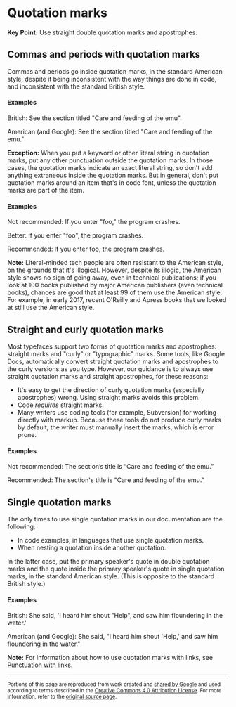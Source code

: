# Quotation marks

**Key Point:** Use straight double quotation marks and apostrophes.

## Commas and periods with quotation marks

Commas and periods go inside quotation marks, in the standard American style,
despite it being inconsistent with the way things are done in code, and
inconsistent with the standard British style.

#### Examples

British: See the section titled "Care and feeding of the emu".

American (and Google): See the section titled "Care and feeding of the emu."

**Exception:** When you put a keyword or other literal string in quotation
marks, put any other punctuation outside the quotation marks. In those cases,
the quotation marks indicate an exact literal string, so don't add anything
extraneous inside the quotation marks. But in general, don't put quotation marks
around an item that's in code font, unless the quotation marks are part of the
item.

#### Examples

Not recommended: If you enter "foo," the program crashes.

Better: If you enter "foo", the program crashes.

Recommended: If you enter foo, the program crashes.

**Note:** Literal-minded tech people are often resistant to the American style,
on the grounds that it's illogical. However, despite its illogic, the American
style shows no sign of going away, even in technical publications; if you look
at 100 books published by major American publishers (even technical books),
chances are good that at least 99 of them use the American style. For example,
in early 2017, recent O'Reilly and Apress books that we looked at still use the
American style.

## Straight and curly quotation marks

Most typefaces support two forms of quotation marks and apostrophes: straight
marks and "curly" or "typographic" marks. Some tools, like Google Docs,
automatically convert straight quotation marks and apostrophes to the curly
versions as you type. However, our guidance is to always use straight quotation
marks and straight apostrophes, for these reasons:

- It's easy to get the direction of curly quotation marks (especially
  apostrophes) wrong. Using straight marks avoids this problem.
- Code _requires_ straight marks.
- Many writers use coding tools (for example, Subversion) for working directly
  with markup. Because these tools do not produce curly marks by default, the
  writer must manually insert the marks, which is error prone.

#### Examples

Not recommended: The section’s title is “Care and feeding of the emu.”

Recommended: The section's title is "Care and feeding of the emu."

## Single quotation marks

The only times to use single quotation marks in our documentation are the
following:

- In code examples, in languages that use single quotation marks.
- When nesting a quotation inside another quotation.

In the latter case, put the primary speaker's quote in double quotation marks
and the quote inside the primary speaker's quote in single quotation marks, in
the standard American style. (This is opposite to the standard British style.)

#### Examples

British: She said, 'I heard him shout "Help", and saw him floundering in the
water.'

American (and Google): She said, "I heard him shout 'Help,' and saw him
floundering in the water."

**Note:** For information about how to use quotation marks with links, see
[Punctuation with links](link-text#punctuation-with-links.md).

---

<small>Portions of this page are reproduced from work created and
[shared by Google](https://developers.google.com/readme/policies/) and used
according to terms described in the
[Creative Commons 4.0 Attribution License](https://creativecommons.org/licenses/by/4.0/).
For more information, refer to the
[original source page](https://developers.google.com/style/quotation-marks).</small>
